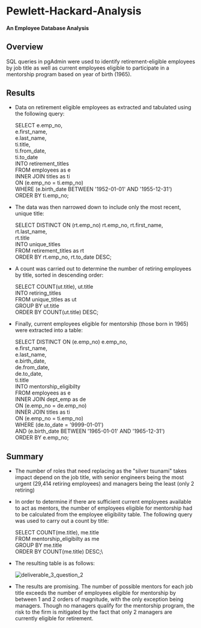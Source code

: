 # Pewlett-Hackard-Analysis

#### An Employee Database Analysis

## Overview

SQL queries in pgAdmin were used to identify retirement-eligible employees by job title as well as current employees eligible to participate in a mentorship program based on year of birth (1965).

## Results

- Data on retirement eligible employees as extracted and tabulated using the following query:

  SELECT e.emp_no,\
  e.first_name,\
  e.last_name,\
  ti.title,\
  ti.from_date,\
  ti.to_date\
  INTO retirement_titles\
  FROM employees as e\
  INNER JOIN titles as ti\
  ON (e.emp_no = ti.emp_no)\
  WHERE (e.birth_date BETWEEN '1952-01-01' AND '1955-12-31')\
  ORDER BY ti.emp_no;
  
- The data was then narrowed down to include only the most recent, unique title:

  SELECT DISTINCT ON (rt.emp_no) rt.emp_no,
  rt.first_name,\
  rt.last_name,\
  rt.title\
  INTO unique_titles\
  FROM retirement_titles as rt\
  ORDER BY rt.emp_no, rt.to_date DESC;
  
- A count was carried out to determine the number of retiring employees by title, sorted in descending order:

  SELECT COUNT(ut.title), ut.title\
  INTO retiring_titles\
  FROM unique_titles as ut\
  GROUP BY ut.title\
  ORDER BY COUNT(ut.title) DESC;
  
- Finally, current employees eligible for mentorship (those born in 1965) were extracted into a table:

  SELECT DISTINCT ON (e.emp_no) e.emp_no,\
  e.first_name,\
  e.last_name,\
  e.birth_date,\
  de.from_date,\
  de.to_date,\
  ti.title\
  INTO mentorship_eligibilty\
  FROM employees as e\
  INNER JOIN dept_emp as de\
  ON (e.emp_no = de.emp_no)\
  INNER JOIN titles as ti\
  ON (e.emp_no = ti.emp_no)\
  WHERE (de.to_date = '9999-01-01')\
  AND (e.birth_date BETWEEN '1965-01-01' AND '1965-12-31')\
  ORDER BY e.emp_no;

## Summary

- The number of roles that need replacing as the "silver tsunami" takes impact depend on the job title, with senior engineers being the most urgent (29,414 retiring employees) and managers being the least (only 2 retiring)
- In order to determine if there are sufficient current employees available to act as mentors, the number of employees eligible for mentorship had to be calculated from the employee eligibility table. The following query was used to carry out a count by title:

  SELECT COUNT(me.title), me.title\
  FROM mentorship_eligibilty as me\
  GROUP BY me.title\
  ORDER BY COUNT(me.title) DESC;\
  
- The resulting table is as follows: 
  
  ![deliverable_3_question_2](https://user-images.githubusercontent.com/79061124/123564374-3a15dc00-d787-11eb-8bb8-b6db9f5c692a.png)

- The results are promising. The number of possible mentors for each job title exceeds the number of employees eligible for mentorship by between 1 and 2 orders of magnitude, with the only exception being managers. Though no managers qualify for the mentorship program, the risk to the firm is mitigated by the fact that only 2 managers are currently eligible for retirement. 
